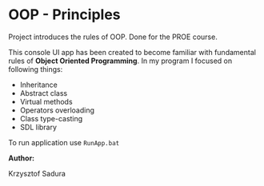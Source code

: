 # OOP - Principles
Project introduces the rules of OOP. Done for the PROE course.

This console UI app has been created to become familiar with fundamental rules of **Object Oriented Programming**. In my program I focused on following things:
* Inheritance
* Abstract class
* Virtual methods
* Operators overloading
* Class type-casting
* SDL library

To run application use ```RunApp.bat```

**Author:**

Krzysztof Sadura
